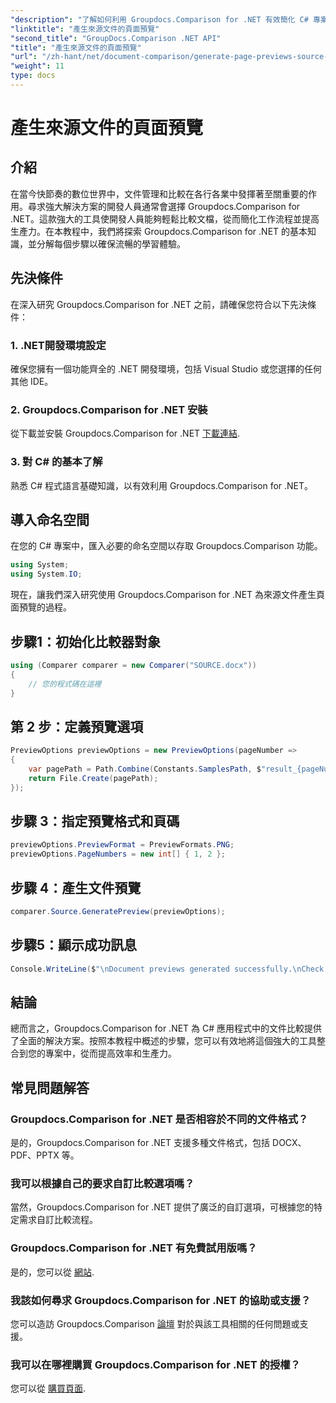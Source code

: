 ```yaml
---
"description": "了解如何利用 Groupdocs.Comparison for .NET 有效簡化 C# 專案中的文件比較流程。"
"linktitle": "產生來源文件的頁面預覽"
"second_title": "GroupDocs.Comparison .NET API"
"title": "產生來源文件的頁面預覽"
"url": "/zh-hant/net/document-comparison/generate-page-previews-source-document/"
"weight": 11
type: docs
---
```

# 產生來源文件的頁面預覽

## 介紹
在當今快節奏的數位世界中，文件管理和比較在各行各業中發揮著至關重要的作用。尋求強大解決方案的開發人員通常會選擇 Groupdocs.Comparison for .NET。這款強大的工具使開發人員能夠輕鬆比較文檔，從而簡化工作流程並提高生產力。在本教程中，我們將探索 Groupdocs.Comparison for .NET 的基本知識，並分解每個步驟以確保流暢的學習體驗。
## 先決條件
在深入研究 Groupdocs.Comparison for .NET 之前，請確保您符合以下先決條件：
### 1. .NET開發環境設定
確保您擁有一個功能齊全的 .NET 開發環境，包括 Visual Studio 或您選擇的任何其他 IDE。
### 2. Groupdocs.Comparison for .NET 安裝
從下載並安裝 Groupdocs.Comparison for .NET [下載連結](https://releases。groupdocs.com/comparison/net/).
### 3. 對 C# 的基本了解
熟悉 C# 程式語言基礎知識，以有效利用 Groupdocs.Comparison for .NET。

## 導入命名空間
在您的 C# 專案中，匯入必要的命名空間以存取 Groupdocs.Comparison 功能。

```csharp
using System;
using System.IO;
```

現在，讓我們深入研究使用 Groupdocs.Comparison for .NET 為來源文件產生頁面預覽的過程。
## 步驟1：初始化比較器對象
```csharp
using (Comparer comparer = new Comparer("SOURCE.docx"))
{
    // 您的程式碼在這裡
}
```
## 第 2 步：定義預覽選項
```csharp
PreviewOptions previewOptions = new PreviewOptions(pageNumber =>
{
    var pagePath = Path.Combine(Constants.SamplesPath, $"result_{pageNumber}.png");
    return File.Create(pagePath);
});
```
## 步驟 3：指定預覽格式和頁碼
```csharp
previewOptions.PreviewFormat = PreviewFormats.PNG;
previewOptions.PageNumbers = new int[] { 1, 2 };
```
## 步驟 4：產生文件預覽
```csharp
comparer.Source.GeneratePreview(previewOptions);
```
## 步驟5：顯示成功訊息
```csharp
Console.WriteLine($"\nDocument previews generated successfully.\nCheck output in {Directory.GetCurrentDirectory()}.");
```

## 結論
總而言之，Groupdocs.Comparison for .NET 為 C# 應用程式中的文件比較提供了全面的解決方案。按照本教程中概述的步驟，您可以有效地將這個強大的工具整合到您的專案中，從而提高效率和生產力。
## 常見問題解答
### Groupdocs.Comparison for .NET 是否相容於不同的文件格式？
是的，Groupdocs.Comparison for .NET 支援多種文件格式，包括 DOCX、PDF、PPTX 等。
### 我可以根據自己的要求自訂比較選項嗎？
當然，Groupdocs.Comparison for .NET 提供了廣泛的自訂選項，可根據您的特定需求自訂比較流程。
### Groupdocs.Comparison for .NET 有免費試用版嗎？
是的，您可以從 [網站](https://releases。groupdocs.com/).
### 我該如何尋求 Groupdocs.Comparison for .NET 的協助或支援？
您可以造訪 Groupdocs.Comparison [論壇](https://forum.groupdocs.com/c/comparison/12) 對於與該工具相關的任何問題或支援。
### 我可以在哪裡購買 Groupdocs.Comparison for .NET 的授權？
您可以從 [購買頁面](https://purchase。groupdocs.com/buy).